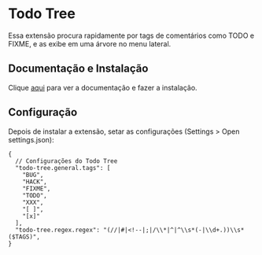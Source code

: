 # Todo Tree

Essa extensão procura rapidamente por tags de comentários como TODO e FIXME, e as exibe em uma árvore no menu lateral.

## Documentação e Instalação

Clique [aqui](https://marketplace.visualstudio.com/items?itemName=Gruntfuggly.todo-tree) para ver a documentação e fazer a instalação.

## Configuração

Depois de instalar a extensão, setar as configurações (Settings > Open settings.json):

```
{
  // Configurações do Todo Tree
  "todo-tree.general.tags": [
    "BUG",
    "HACK",
    "FIXME",
    "TODO",
    "XXX",
    "[ ]",
    "[x]"
  ],
  "todo-tree.regex.regex": "(//|#|<!--|;|/\\*|^|^\\s*(-|\\d+.))\\s*($TAGS)",
}
```
